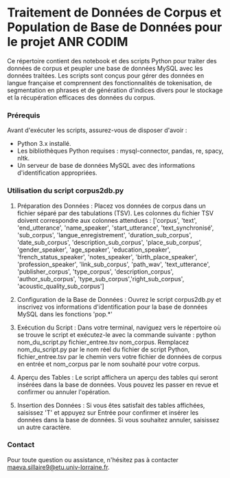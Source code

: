# Traitement de Données de Corpus et Population de Base de Données pour le projet ANR CODIM
Ce répertoire contient des notebook et des scripts Python pour traiter des données de corpus et peupler une base de données MySQL avec les données traitées. Les scripts sont conçus pour gérer des données en langue française et comprennent des fonctionnalités de tokenisation, de segmentation en phrases et de génération d'indices divers pour le stockage et la récupération efficaces des données du corpus.

### Prérequis
Avant d'exécuter les scripts, assurez-vous de disposer d'avoir :
- Python 3.x installé.
- Les bibliothèques Python requises : mysql-connector, pandas, re, spacy, nltk.
- Un serveur de base de données MySQL avec des informations d'identification appropriées.


### Utilisation du script corpus2db.py
1) Préparation des Données : Placez vos données de corpus dans un fichier séparé par des tabulations (TSV). Les colonnes du fichier TSV doivent correspondre aux colonnes attendues : ['corpus', 'text', 'end_utterance', 'name_speaker', 'start_utterance', 'text_synchronisé', 'sub_corpus', 'langue_enregistrement', 'duration_sub_corpus', 'date_sub_corpus', 'description_sub_corpus', 'place_sub_corpus', 'gender_speaker', 'age_speaker', 'education_speaker', 'french_status_speaker', 'notes_speaker', 'birth_place_speaker', 'profession_speaker', 'link_sub_corpus', 'path_wav', 'text_utterance', 'publisher_corpus', 'type_corpus', 'description_corpus', 'author_sub_corpus', 'type_sub_corpus','right_sub_corpus', 'acoustic_quality_sub_corpus']

2) Configuration de la Base de Données : Ouvrez le script corpus2db.py et inscrivez vos informations d'identification pour la base de données MySQL dans les fonctions 'pop.*'

3) Exécution du Script : Dans votre terminal, naviguez vers le répertoire où se trouve le script et exécutez-le avec la commande suivante : python nom_du_script.py fichier_entree.tsv nom_corpus.
Remplacez nom_du_script.py par le nom réel du fichier de script Python, fichier_entree.tsv par le chemin vers votre fichier de données de corpus en entrée et nom_corpus par le nom souhaité pour votre corpus.

4) Aperçu des Tables : Le script affichera un aperçu des tables qui seront insérées dans la base de données. Vous pouvez les passer en revue et confirmer ou annuler l'opération.

5) Insertion des Données : Si vous êtes satisfait des tables affichées, saisissez 'T' et appuyez sur Entrée pour confirmer et insérer les données dans la base de données. Si vous souhaitez annuler, saisissez un autre caractère.

### Contact
Pour toute question ou assistance, n'hésitez pas à contacter maeva.sillaire9@etu.univ-lorraine.fr.

